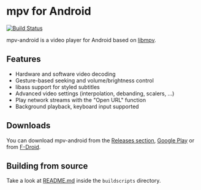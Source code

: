 # mpv for Android

[![Build Status](https://travis-ci.org/mpv-android/mpv-android.svg?branch=master)](https://travis-ci.org/mpv-android/mpv-android)

mpv-android is a video player for Android based on [libmpv](https://github.com/mpv-player/mpv).

## Features

* Hardware and software video decoding
* Gesture-based seeking and volume/brightness control
* libass support for styled subtitles
* Advanced video settings (interpolation, debanding, scalers, ...)
* Play network streams with the "Open URL" function
* Background playback, keyboard input supported

## Downloads

You can download mpv-android from the [Releases section](https://github.com/mpv-android/mpv-android/releases), [Google Play](https://play.google.com/store/apps/details?id=is.xyz.mpv) or from [F-Droid](https://apt.izzysoft.de/fdroid/index/apk/is.xyz.mpv).

## Building from source

Take a look at [README.md](buildscripts/README.md) inside the `buildscripts` directory.
